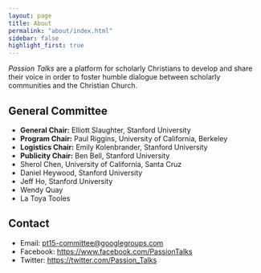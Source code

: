 ```yaml
---
layout: page
title: About
permalink: "about/index.html"
sidebar: false
highlight_first: true
---
```


*Passion Talks* are a platform for scholarly Christians to develop and
share their voice in order to foster humble dialogue between scholarly
communities and the Christian Church.

## General Committee

  * **General Chair:** Elliott Slaughter, <span class="small">Stanford University</span>
  * **Program Chair:** Paul Riggins, <span class="small">University of California, Berkeley</span>
  * **Logistics Chair:** Emily Kolenbrander, <span class="small">Stanford University</span>
  * **Publicity Chair:** Ben Bell, <span class="small">Stanford University</span>
  * Sherol Chen, <span class="small">University of California, Santa Cruz<span>
  * Daniel Heywood, <span class="small">Stanford University</span>
  * Jeff Ho, <span class="small">Stanford University</span>
  * Wendy Quay
  * La Toya Tooles

## Contact

  * Email: <pt15-committee@googlegroups.com>
  * Facebook: <https://www.facebook.com/PassionTalks>
  * Twitter: <https://twitter.com/Passion_Talks>
